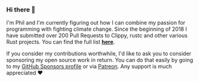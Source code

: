### Hi there 👋

I'm Phil and I'm currently figuring out how I can combine my passion for programming with fighting climate change.
Since the beginning of 2018 I have submitted over 200 Pull Requests to Clippy, rustc and other various Rust projects. You can find the full list [**here**](https://philhansch.net/onehundred/rust/).

If you consider my contributions worthwhile, I'd like to ask you to consider sponsoring my open source work in return. You can do that easily by going to my [GitHub Sponsors profile](https://github.com/sponsors/phansch?o=esc) or via [Patreon](https://www.patreon.com/bePatron?u=14028769). Any support is much appreciated :heart:

<!--
**phansch/phansch** is a ✨ _special_ ✨ repository because its `README.md` (this file) appears on your GitHub profile.

Here are some ideas to get you started:

- 🔭 I’m currently working on ...
- 🌱 I’m currently learning ...
- 👯 I’m looking to collaborate on ...
- 🤔 I’m looking for help with ...
- 💬 Ask me about ...
- 📫 How to reach me: ...
- 😄 Pronouns: ...
-->
